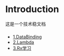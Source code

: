 # Introduction
这是一个技术稳文档

### 

- [1.DataBinding](DataBinding.md)
- [2.Lambda](Lambda.md)
- [3.Rx学习](Rx学习.md)





